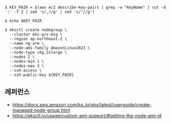 ```
$ KEY_PAIR = $(aws ec2 describe-key-pairs | grep -w "KeyName" | cut -d ':' -f 2 | sed 's/,//g' | sed 's/"//g')

$ echo $KEY_PAIR

$ eksctl create nodegroup \
  --cluster eks-grv-mig \
  --region ap-northeast-2 \
  --name ng-arm \
  --node-ami-family AmazonLinux2023	\
  --node-type c6g.2xlarge \
  --nodes 2 \
  --nodes-min 1 \
  --nodes-max 3 \
  --ssh-access \
  --ssh-public-key ${KEY_PAIR}
```


## 레퍼런스 ##

* https://docs.aws.amazon.com/ko_kr/eks/latest/userguide/create-managed-node-group.html
* https://eksctl.io/usage/custom-ami-support/#setting-the-node-ami-id
